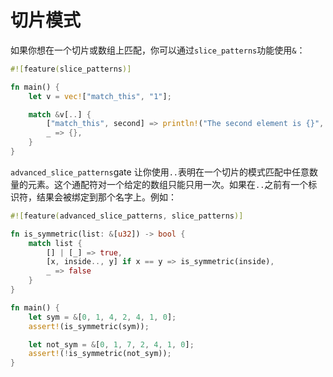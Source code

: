 # 切片模式

如果你想在一个切片或数组上匹配，你可以通过`slice_patterns`功能使用`&`：

```rust
#![feature(slice_patterns)]

fn main() {
    let v = vec!["match_this", "1"];

    match &v[..] {
        ["match_this", second] => println!("The second element is {}", second),
        _ => {},
    }
}
```

`advanced_slice_patterns`gate 让你使用`..`表明在一个切片的模式匹配中任意数量的元素。这个通配符对一个给定的数组只能只用一次。如果在`..`之前有一个标识符，结果会被绑定到那个名字上。例如：

```rust
#![feature(advanced_slice_patterns, slice_patterns)]

fn is_symmetric(list: &[u32]) -> bool {
    match list {
        [] | [_] => true,
        [x, inside.., y] if x == y => is_symmetric(inside),
        _ => false
    }
}

fn main() {
    let sym = &[0, 1, 4, 2, 4, 1, 0];
    assert!(is_symmetric(sym));

    let not_sym = &[0, 1, 7, 2, 4, 1, 0];
    assert!(!is_symmetric(not_sym));
}
```
